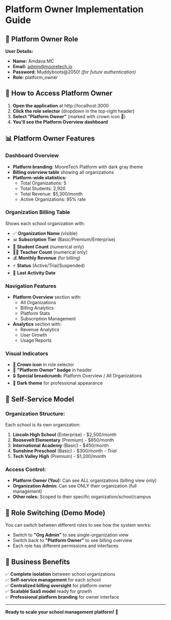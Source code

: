 # Platform Owner Implementation Guide

## 🎯 Platform Owner Role

**User Details:**
- **Name:** Amdava MC
- **Email:** admin@mooretech.io
- **Password:** Muddyboots@2050! *(for future authentication)*
- **Role:** platform_owner

## 🔑 How to Access Platform Owner

1. **Open the application** at http://localhost:3000
2. **Click the role selector** (dropdown in the top-right header)
3. **Select "Platform Owner"** (marked with crown icon 👑)
4. **You'll see the Platform Overview dashboard**

## 📊 Platform Owner Features

### **Dashboard Overview**
- **Platform branding:** MooreTech Platform with dark gray theme
- **Billing overview table** showing all organizations
- **Platform-wide statistics:**
  - Total Organizations: 5
  - Total Students: 2,920
  - Total Revenue: $5,300/month
  - Active Organizations: 95% rate

### **Organization Billing Table**
Shows each school organization with:
- ✅ **Organization Name** (visible)
- 📊 **Subscription Tier** (Basic/Premium/Enterprise)
- 👥 **Student Count** (numerical only)
- 🧑‍🏫 **Teacher Count** (numerical only)
- 💰 **Monthly Revenue** (for billing)
- ⚡ **Status** (Active/Trial/Suspended)
- 📅 **Last Activity Date**

### **Navigation Features**
- **Platform Overview** section with:
  - All Organizations
  - Billing Analytics
  - Platform Stats
  - Subscription Management
- **Analytics** section with:
  - Revenue Analytics
  - User Growth
  - Usage Reports

### **Visual Indicators**
- 👑 **Crown icon** in role selector
- 🎯 **"Platform Owner" badge** in header
- 🔒 **Special breadcrumb:** Platform Overview / All Organizations
- 🎨 **Dark theme** for professional appearance

## 🏢 Self-Service Model

### **Organization Structure:**
Each school is its own organization:
1. **Lincoln High School** (Enterprise) - $2,500/month
2. **Roosevelt Elementary** (Premium) - $850/month
3. **International Academy** (Basic) - $450/month
4. **Sunshine Preschool** (Basic) - $300/month - *Trial*
5. **Tech Valley High** (Premium) - $1,200/month

### **Access Control:**
- **Platform Owner (You):** Can see ALL organizations (billing view only)
- **Organization Admin:** Can see ONLY their organization (full management)
- **Other roles:** Scoped to their specific organization/school/campus

## 🔄 Role Switching (Demo Mode)

You can switch between different roles to see how the system works:
- Switch to **"Org Admin"** to see single-organization view
- Switch back to **"Platform Owner"** to see billing overview
- Each role has different permissions and interfaces

## 🎯 Business Benefits

✅ **Complete isolation** between school organizations  
✅ **Self-service management** for each school  
✅ **Centralized billing oversight** for platform owner  
✅ **Scalable SaaS model** ready for growth  
✅ **Professional platform branding** for owner interface  

---

**Ready to scale your school management platform! 🚀** 